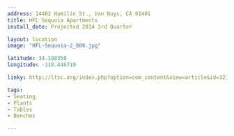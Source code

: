 ```yaml
---
address: 14402 Hamilin St., Van Nuys, CA 91401 
title: HFL Sequoia Apartments
install_date: Projected 2014 3rd Quarter 

layout: location
image: "HFL-Sequoia-2_800.jpg"

latitude: 34.188350
longitude: -118.446719

linky: http://ltsc.org/index.php?option=com_content&view=article&id=323

tags:	
- Seating
- Plants
- Tables
- Benches

---
```


